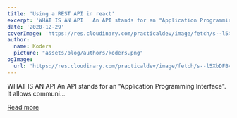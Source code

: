 ```yaml
---
title: 'Using a REST API in react'
excerpt: 'WHAT IS AN API   An API stands for an "Application Programming Interface". It allows communi...'
date: '2020-12-29'
coverImage: 'https://res.cloudinary.com/practicaldev/image/fetch/s--l5XbDFBv--/c_imagga_scale,f_auto,fl_progressive,h_420,q_auto,w_1000/https://dev-to-uploads.s3.amazonaws.com/i/jcp1tugsj4efdaxm2slv.png'
author:
  name: Koders
  picture: "assets/blog/authors/koders.png"
ogImage:
  url: 'https://res.cloudinary.com/practicaldev/image/fetch/s--l5XbDFBv--/c_imagga_scale,f_auto,fl_progressive,h_420,q_auto,w_1000/https://dev-to-uploads.s3.amazonaws.com/i/jcp1tugsj4efdaxm2slv.png'
---
```


WHAT IS AN API   An API stands for an "Application Programming Interface". It allows communi...

[Read more](https://dev.to/tkbraincodes/using-a-rest-api-in-react-f6n)

